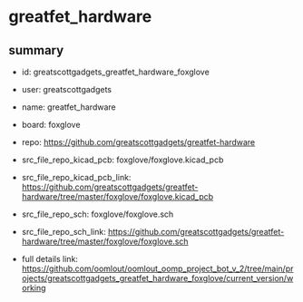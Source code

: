 # greatfet_hardware
 
## summary 
* id: greatscottgadgets_greatfet_hardware_foxglove
* user: greatscottgadgets
* name: greatfet_hardware
* board: foxglove
* repo: https://github.com/greatscottgadgets/greatfet-hardware
* src_file_repo_kicad_pcb: foxglove/foxglove.kicad_pcb
* src_file_repo_kicad_pcb_link: https://github.com/greatscottgadgets/greatfet-hardware/tree/master/foxglove/foxglove.kicad_pcb


* src_file_repo_sch: foxglove/foxglove.sch
* src_file_repo_sch_link: https://github.com/greatscottgadgets/greatfet-hardware/tree/master/foxglove/foxglove.sch
* full details link: https://github.com/oomlout/oomlout_oomp_project_bot_v_2/tree/main/projects/greatscottgadgets_greatfet_hardware_foxglove/current_version/working  






